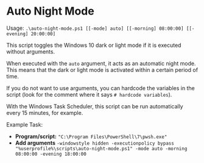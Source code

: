 # Auto Night Mode

Usage: `.\auto-night-mode.ps1 [[-mode] auto] [[-morning] 08:00:00] [[-evening] 20:00:00]`

This script toggles the Windows 10 dark or light mode if it is executed without arguments.

When executed with the `auto` argument, it acts as an automatic night mode. This means that the dark or light mode is activated within a certain period of time.

If you do not want to use arguments, you can hardcode the variables in the script (look for the comment where it says `# hardcode variables`).

With the Windows Task Scheduler, this script can be run automatically every 15 minutes, for example.

Example Task:
* **Program/script:** `"C:\Program Files\PowerShell\7\pwsh.exe"`
* **Add arguments** `-windowstyle hidden -executionpolicy bypass "%userprofile%\scripts\auto-night-mode.ps1" -mode auto -morning 08:00:00 -evening 18:00:00`
